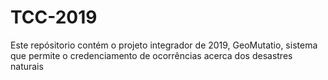 # TCC-2019
Este repósitorio contém o projeto integrador de 2019, GeoMutatio, sistema que permite o credenciamento de ocorrências acerca dos desastres naturais
